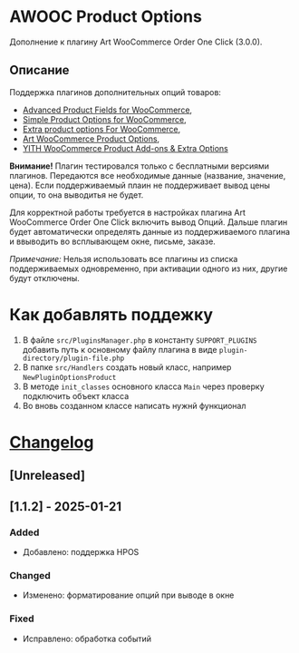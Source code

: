 # AWOOC Product Options

Дополнение к плагину Art WooCommerce Order One Click (3.0.0). 

## Описание

Поддержка плагинов дополнительных опций товаров:
* [Advanced Product Fields for WooCommerce](https://ru.wordpress.org/plugins/advanced-product-fields-for-woocommerce/),
* [Simple Product Options for WooCommerce](https://ru.wordpress.org/plugins/product-options-for-woocommerce/),
* [Extra product options For WooCommerce](https://ru.wordpress.org/plugins/woo-extra-product-options/),
* [Art WooCommerce Product Options](https://github.com/artikus11/art-woocommerce-product-options),
* [YITH WooCommerce Product Add-ons & Extra Options](https://ru.wordpress.org/plugins/yith-woocommerce-product-add-ons/)

**Внимание!** Плагин тестировался только с бесплатными версиями плагинов. Передаются все необходимые данные (название, значение, цена). Если поддерживаемый плаин не поддерживает вывод цены опции, то она выводитья не будет.

Для корректной работы требуется в настройках плагина Art WooCommerce Order One Click включить вывод Опций. Дальше плагин будет автоматически определять данные из поддерживаемого плагина и ввыводить во всплывающем окне, письме, заказе.

*Примечание:* Нельзя использовать все плагины из списка поддерживаемых одновременно, при активации одного из них, другие будут отключены.

# Как добавлять поддежку
1. В файле `src/PluginsManager.php` в константу `SUPPORT_PLUGINS` добавить путь к основному файлу плагина в виде `plugin-directory/plugin-file.php`
2. В папке `src/Handlers` создать новый класс, например `NewPluginOptionsProduct`
3. В методе `init_classes` основного класса `Main` через проверку подключить объект класса
4. Во вновь созданном классе написать нужнй функционал

# [Changelog](https://github.com/artikus11/awooc-product-options/blob/master/CHANGELOG.md)

## [Unreleased]

## [1.1.2] - 2025-01-21

### Added

- Добавлено: поддержка HPOS

### Changed

- Изменено: форматирование опций при выводе в окне

### Fixed

- Исправлено: обработка событий